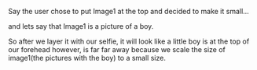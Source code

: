 Say the user chose to put Image1 at the top and decided to make it small...

and lets say that Image1 is a picture of a boy.

So after we layer it with our selfie, it will look like a little boy is at the top of our forehead however, is far far away because we scale the size of image1(the pictures with the boy) to a small size.
